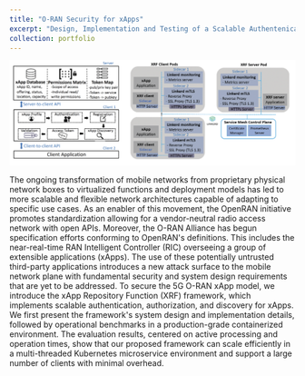 ```yaml
---
title: "O-RAN Security for xApps"
excerpt: "Design, Implementation and Testing of a Scalable Authentenication, Authorization and Discovery Framework for xApps in the O-RAN Ecosystem<br/><img src='/images/xrfov.png' width='600' height='400'>"
collection: portfolio
---
```


<img src='/images/xrfdet.png'><br>

The ongoing transformation of mobile networks from proprietary physical network boxes to virtualized functions and deployment models has led to more scalable and flexible network architectures capable of adapting to specific use cases. As an enabler of this movement, the OpenRAN initiative promotes standardization allowing for a vendor-neutral radio access network with open APIs. Moreover, the O-RAN Alliance has begun specification efforts conforming to OpenRAN's definitions. This includes the near-real-time RAN Intelligent Controller (RIC) overseeing a group of extensible applications (xApps). The use of these potentially untrusted third-party applications introduces a new attack surface to the mobile network plane with fundamental security and system design requirements that are yet to be addressed. To secure the 5G O-RAN xApp model, we introduce the xApp Repository Function (XRF) framework, which implements scalable authentication, authorization, and discovery for xApps. We first present the framework's system design and implementation details, followed by operational benchmarks in a production-grade containerized environment. The evaluation results, centered on active processing and operation times, show that our proposed framework can scale efficiently in a multi-threaded Kubernetes microservice environment and support a large number of clients with minimal overhead.

